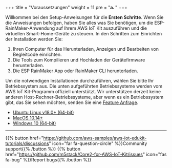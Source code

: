 +++
title = "Voraussetzungen"
weight = 11
pre = "<b>a. </b>"
+++

Willkommen bei den Setup-Anweisungen für die **Ersten Schritte**. Wenn Sie die Anweisungen befolgen, haben Sie alles was Sie benötigen, um die ESP-RainMaker-Anwendung auf Ihrem AWS IoT Kit auszuführen und die virtuellen Smart-Home-Geräte zu steuern. In den Schritten zum Einrichten der Installation werden Sie:
1) Ihren Computer für das Herunterladen, Anzeigen und Bearbeiten von Begleitcode einrichten.
2) Die Tools zum Kompilieren und Hochladen der Gerätefirmware herunterladen.
3) Die ESP RainMaker App oder RainMaker CLI herunterladen.

Um die notwendigen Installationen durchzuführen, wählen Sie bitte Ihr Betriebssystem aus. Die unten aufgeführten Betriebssysteme werden vom AWS IoT Kit-Programm offiziell unterstützt. Wir unterstützen derzeit keine anderen Host-Rechner-Betriebssysteme, aber wenn es ein Betriebssystem gibt, das Sie sehen möchten, senden Sie eine [Feature Anfrage](https://github.com/aws-samples/aws-iot-edukit-tutorials/issues/new?assignees=rashedtalukder&labels=feature+request&template=feature_request.md&title=%5BFEATURE%5D).

- [Ubuntu Linux v18.0+ (64-bit)](prerequisites/linux.html)
- [MacOS 10.14+](prerequisites/macos.html)
- [Windows 10 (64-bit)](prerequisites/windows.html)

---
{{% button href="https://github.com/aws-samples/aws-iot-edukit-tutorials/discussions" icon="far fa-question-circle" %}}Community support{{% /button %}} {{% button href="https://github.com/m5stack/Core2-for-AWS-IoT-Kit/issues" icon="fas fa-bug" %}}Report bugs{{% /button %}}
